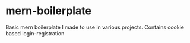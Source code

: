# mern-boilerplate
Basic mern boilerplate I made to use in various projects. Contains cookie based login-registration
